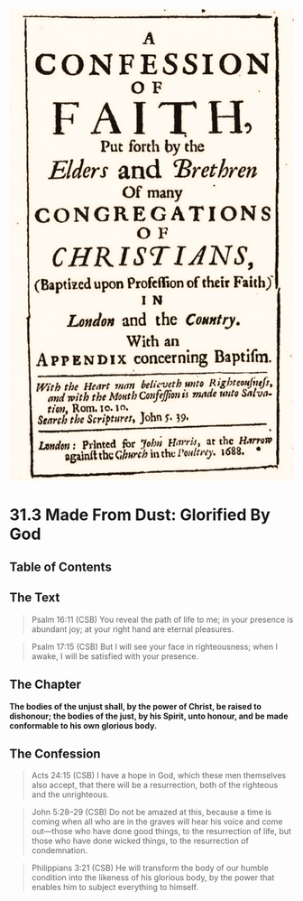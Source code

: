 <img class="intro-right" src="art-1689.png">

# 31.3 Made From Dust: Glorified By God

## Table of Contents

<!-- toc -->

## The Text

>Psalm 16:11 (CSB) You reveal the path of life to me; in your presence is abundant joy; at your right hand are eternal pleasures.

>Psalm 17:15 (CSB) But I will see your face in righteousness; when I awake, I will be satisfied with your presence.

## The Chapter

**The bodies of the unjust shall, by the power of Christ, be raised to dishonour; the bodies of the just, by his Spirit, unto honour, and be made conformable to his own glorious body.**

## The Confession

>Acts 24:15 (CSB) I have a hope in God, which these men themselves also accept, that there will be a resurrection, both of the righteous and the unrighteous.

>John 5:28–29 (CSB) Do not be amazed at this, because a time is coming when all who are in the graves will hear his voice and come out—those who have done good things, to the resurrection of life, but those who have done wicked things, to the resurrection of condemnation.

>Philippians 3:21 (CSB) He will transform the body of our humble condition into the likeness of his glorious body, by the power that enables him to subject everything to himself.

